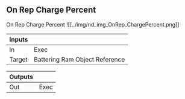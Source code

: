 ## On Rep Charge Percent
On Rep Charge Percent
![[../img/nd_img_OnRep_ChargePercent.png]]

|Inputs||
|--|--|
| In | Exec |
| Target | Battering Ram Object Reference |

|Outputs||
|--|--|
| Out | Exec |
